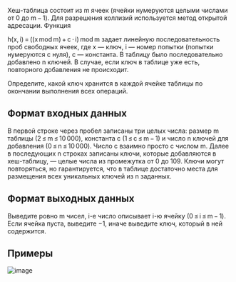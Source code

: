 Хеш-таблица состоит из m ячеек (ячейки нумеруются целыми числами от 0 до m − 1). Для разрешения коллизий используется метод открытой адресации. Функция

h(x, i) = ((x mod m) + c ⋅ i) mod m
задает линейную последовательность проб свободных ячеек, где x — ключ, i — номер попытки (попытки нумеруются с нуля), c — константа.
В таблицу было последовательно добавлено n ключей. В случае, если ключ в таблице уже есть, повторного добавления не происходит.

Определите, какой ключ хранится в каждой ячейке таблицы по окончании выполнения всех операций.

## Формат входных данных
В первой строке через пробел записаны три целых числа: размер m таблицы (2 ≤ m ≤ 10 000), константа c (1 ≤ c ≤ m − 1) и число n ключей для добавления (0 ≤ n ≤ 10 000). Число c взаимно просто с числом m. Далее в последующих n строках записаны ключи, которые добавляются в хеш-таблицу, — целые числа из промежутка от 0 до 109. Ключи могут повторяться, но гарантируется, что в таблице достаточно места для размещения всех уникальных ключей из n заданных.
## Формат выходных данных
Выведите ровно m чисел, i-е число описывает i-ю ячейку (0 ≤ i ≤ m − 1). Если ячейка пуста, выведите −1, иначе выведите ключ, который в ней содержится.
## Примеры
![image](https://user-images.githubusercontent.com/74289746/161080372-b2b1cbc2-2d99-468b-aac0-7218263183ea.png)
